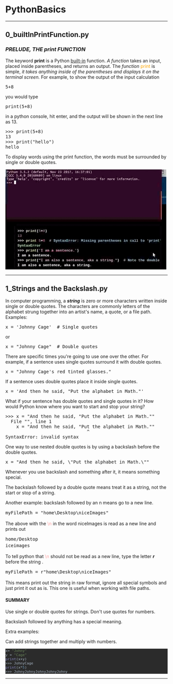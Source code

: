 # PythonBasics
<hr>
<h2>0_builtInPrintFunction.py</h2>
<h3><i>PRELUDE, THE print FUNCTION</i></h3>
<p>The keyword <b>print</b> is a Python <a href="https://docs.python.org/3/library/functions.html">built-in</a> function.
<i>A function</i>  takes an input, placed inside parentheses, and returns an output.
The <i>function</i> <span style="color:orange">print</span> is simple,<i> it takes anything inside of the parentheses and displays it on the terminal screen.</i>
For example, to show the output of the input calculation
</p>
<pre class="prettyprint lang-py prettyprinted"><span class="lit">5</span><span class="pun">+</span><span class="lit">8</span></pre><p>you would type</p>
<pre class="prettyprint lang-py prettyprinted"><span class="kwd">print</span><span class="pun">(</span><span class="lit">5</span><span class="pun">+</span><span class="lit">8</span><span class="pun">)</span></pre>
<p>in a python console, hit enter, and the output will be shown in the next line as 13.</p>
<pre class="prettyprint lang-py prettyprinted"><span class="pun">>>></span><span class="pln"> </span><span class="kwd">print</span><span class="pun">(</span><span class="lit">5</span><span class="pun">+</span><span class="lit">8</span><span class="pun">)</span>
<span class="lit">13</span>
<span class="pun">>>></span><span class="pln"> </span><span class="kwd">print</span><span class="pun">(</span><span class="str">"hello"</span><span class="pun">)</span>
<span class="pln">hello</span></pre>
<p>To display words using the print function, the words must be surrounded by single or double quotes.</p>

[![The built-in Python Keyword Print](https://github.com/valestro/PythonBasics/blob/master/pythonBasicsAllImagesGH/theBuiltPythonKeywordPrint.mp4gifFromOgv.gif?raw=true)](https://www.youtube.com/watch?v=sl3hquEpDGk&feature=youtu.be)

<hr>
<h2>1_Strings and the Backslash.py</h2>
<p>In computer programming, a <i><b>string</b></i> is zero or more characters written inside single or double quotes. 
The characters are commonly letters of the alphabet strung together into an artist's name, a quote, or a file path.
Examples:
</p>
<pre class="prettyprint lang-py prettyprinted"><span class="pln">x </span><span class="pun">=</span><span class="pln"> </span><span class="str">'Johnny Cage'</span><span class="pln">  </span><span class="com"># Single quotes</span></pre><p>or</p>
<pre class="prettyprint lang-py prettyprinted"><span class="pln">x </span><span class="pun">=</span><span class="pln"> </span><span class="str">"Johnny Cage"</span><span class="pln">  </span><span class="com"># Double quotes</span></pre><p>
</p>
<p>There are specific times you're going to use one over the other.
For example,  if a sentence uses single quotes surround it with double quotes.</p>
<pre class="prettyprint lang-py prettyprinted"><span class="pln">x </span><span class="pun">=</span><span class="pln"> </span><span class="str">"Johnny Cage's red tinted glasses."</span></pre><p>If a sentence uses double quotes place it inside single quotes.</p>
<pre class="prettyprint lang-py prettyprinted"><span class="pln">x </span><span class="pun">=</span><span class="pln"> </span><span class="str">'And then he said, "Put the alphabet in Math."'</span></pre><p>
</p>
<p>What if your sentence has double quotes and single quotes in it? How would Python know where you want to start and stop your string?</p>
<pre class="prettyprint lang-py prettyprinted"><span class="pun">>>></span><span class="pln"> x </span><span class="pun">=</span><span class="pln"> </span><span class="str">"And then he said, "</span><span class="typ">Put</span><span class="pln"> the alphabet </span><span class="kwd">in</span><span class="pln"> </span><span class="typ">Math</span><span class="pun">.</span><span class="str">""</span>
<span class="pln">  </span><span class="typ">File</span><span class="pln"> </span><span class="str">"</span><stdin><span class="str">"</span><span class="pun">,</span><span class="pln"> line </span><span class="lit">1</span>
<span class="pln">    x </span><span class="pun">=</span><span class="pln"> </span><span class="str">"And then he said, "</span><span class="typ">Put</span><span class="pln"> the alphabet </span><span class="kwd">in</span><span class="pln"> </span><span class="typ">Math</span><span class="pun">.</span><span class="str">""</span>
<span class="pln">                              </span><span class="pun">^</span>
<span class="typ">SyntaxError</span><span class="pun">:</span><span class="pln"> invalid syntax</span></stdin></pre>
<p>One way to use nested double quotes is by using a backslash before the double quotes.</p>
<pre class="prettyprint lang-py>\</pre> 
<p>to make the inner double quotes into a <i>string</i> data type.
Use the backslash symbol to turn special characters, such as quotes,  into string characters. </p>
<pre class= prettyprinted" prettyprint="" lang-py"=""><span class="pln">x </span><span class="pun">=</span><span class="pln"> </span><span class="str">"And then he said, \"Put the alphabet in Math.\""</span></pre>
<p>Whenever you use backslash and something after it, it means something special. 
</p>
<p>The backslash followed by a double quote means treat it as a string, not the start or stop of a string.</p>
<p>
</p>
<p>Another example: backslash followed by an n means go to a new line.</p>
<pre class="prettyprint lang-py>\</pre> 
<p>to make the inner double quotes into a <i>string</i> data type.
Use the backslash symbol to turn special characters, such as quotes,  into string characters. </p>
<pre class= prettyprinted" prettyprint="" lang-py"="" style="line-height: 1.42857;"><span class="pln">myFilePath </span><span class="pun">=</span><span class="pln"> </span><span class="str">"home\Desktop\niceImages"</span></pre>
<p>The above with the <span style="color: rgb(255, 160, 160); font-family: Menlo, Monaco, Consolas, " courier="" new",="" monospace;="" font-size:="" 13px;"="">\n </span>in the word niceImages is read as a new line and prints out
</p>
<pre class="prettyprint lang-py prettyprinted" style="line-height: 1.42857;">home/Desktop
<stdin>iceimages</stdin></pre><p>
</p>
<p>To tell python that <span style="color: rgb(255, 160, 160); font-family: Menlo, Monaco, Consolas, " courier="" new",="" monospace;="" font-size:="" 13px;"="">\n </span>should not be read as a new line, type the letter <b><i>r </i></b>before the string .</p>
<pre class="prettyprint lang-py>\</pre> 
<p>to make the inner double quotes into a <i>string</i> data type.
Use the backslash symbol to turn special characters, such as quotes,  into string characters. </p>
<pre class= prettyprinted" prettyprint="" lang-py"="" style="line-height: 1.42857;"><span class="pln">myFilePath </span><span class="pun">=</span><span class="pln"> r</span><span class="str">"home\Desktop\niceImages"</span></pre>
<p>This means print out the string in raw format, ignore all special symbols and just print it out as is. This one is useful when working with file paths.</p>
<h4>SUMMARY</h4>
<p>Use single or double quotes for strings.  Don't use quotes for numbers.</p>
<p>Backslash followed by anything has a special meaning.</p>
<p>Extra examples:</p>
<p>Can add strings together and multiply with numbers.</p>
<pre style="background-color:#2b2b2b;color:#a9b7c6;font-family:'DejaVu Sans Mono';font-size:8.3pt;">x= <span style="color:#6a8759;">"Johny"
</span>y = <span style="color:#6a8759;">"Cage"
</span><span style="color:#8888c6;">print</span>(x+y)
>>> JohnyCage
<span style="color:#8888c6;">print</span>(x*<span style="color:#6897bb;">5</span>)
>>> JohnyJohnyJohnyJohnyJohny</pre>

<hr>
